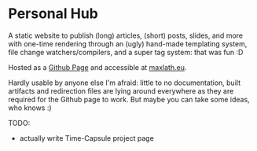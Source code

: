 # Personal Hub

A static website to publish (long) articles, (short) posts, slides, and more with one-time rendering through an (ugly) hand-made templating system, file change watchers/compilers, and a super tag system: that was fun :D

Hosted as a [Github Page](https://pages.github.com/) and accessible at [maxlath.eu](http://maxlath.eu).

Hardly usable by anyone else I'm afraid: little to no documentation, built artifacts and redirection files are lying around everywhere as they are required for the Github page to work. But maybe you can take some ideas, who knows :)


TODO:
* actually write Time-Capsule project page

